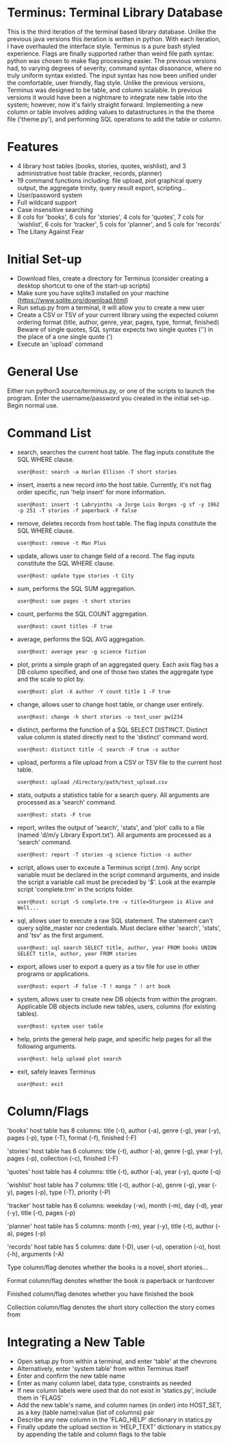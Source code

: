 # Terminus: Terminal Library Database
This is the third iteration of the terminal based library database. Unlike the previous java versions this iteration is written in python.
With each iteration, I have overhauled the interface style. Terminus is a pure bash styled experience. 
Flags are finally supported rather than weird file path syntax: python was chosen to make flag processing easier.
The previous versions had, to varying degrees of severity, command syntax dissonance, where no truly uniform syntax existed. 
The input syntax has now been unified under the comfortable, user friendly, flag style. 
Unlike the previous versions, Terminus was designed to be table, and column scalable. 
In previous versions it would have been a nightmare to integrate new table into the system; however, now it's fairly straight forward. Implementing a new column or table involves adding values to datastructures in the the theme file ('theme.py'), and performing SQL operations to add the table or column.

# Features
- 4 library host tables (books, stories, quotes, wishlist), and 3 administrative host table (tracker, records, planner)
- 19 command functions including: file upload, plot graphical query output, the aggregate trinity, query result export, scripting...
- User/password system
- Full wildcard support
- Case insensitive searching
- 8 cols for 'books', 6 cols for 'stories', 4 cols for 'quotes', 7 cols for 'wishlist', 6 cols for 'tracker', 5 cols for 'planner', and 5 cols for 'records'
- The Litany Against Fear

# Initial Set-up
- Download files, create a directory for Terminus (consider creating a desktop shortcut to one of the start-up scripts)
- Make sure you have sqlite3 installed on your machine (https://www.sqlite.org/download.html)
- Run setup.py from a terminal, it will allow you to create a new user
- Create a CSV or TSV of your current library using the expected column ordering format (title, author, genre, year, pages, type, format, finished)
Beware of single quotes, SQL syntax expects two single quotes ('') in the place of a one single quote (')
- Execute an 'upload' command

# General Use
Either run python3 source/terminus.py, or one of the scripts to launch the program. 
Enter the username/password you created in the initial set-up. Begin normal use.

# Command List
- search, searches the current host table. The flag inputs constitute the SQL WHERE clause.

      user@host: search -a Harlan Ellison -T short stories
- insert, inserts a new record into the host table. Currently, it's not flag order specific, run 'help insert' for more information.

      user@host: insert -t Labryinths -a Jorge Luis Borges -g sf -y 1962 -p 251 -T stories -f paperback -F false
- remove, deletes records from host table. The flag inputs constitute the SQL WHERE clause.

      user@host: remove -t Man Plus
- update, allows user to change field of a record. The flag inputs constitute the SQL WHERE clause.

      user@host: update type stories -t City
- sum, performs the SQL SUM aggregation.

      user@host: sum pages -t short stories
- count, performs the SQL COUNT aggregation.

      user@host: count titles -F true
- average, performs the SQL AVG aggregation.

      user@host: average year -g science fiction
- plot, prints a simple graph of an aggregated query.
Each axis flag has a DB column specified, and one of those two states the aggregate type and the scale to plot by.

      user@host: plot -X author -Y count title 1 -F true
- change, allows user to change host table, or change user entirely.

      user@host: change -h short stories -u test_user pw1234
- distinct, performs the function of a SQL SELECT DISTINCT.
Distinct value column is stated directly next to the 'distinct' command word.

      user@host: distinct title -C search -F true -s author
- upload, performs a file upload from a CSV or TSV file to the current host table.

      user@host: upload /directory/path/test_upload.csv
- stats, outputs a statistics table for a search query. All arguments are processed as a 'search' command.

      user@host: stats -F true
- report, writes the output of 'search', 'stats', and 'plot' calls to a file (named 'd/m/y Library Export.txt'). 
All arguments are processed as a 'search' command.
        
      user@host: report -T stories -g science fiction -s author
- script, allows user to exceute a Terminus script (.trm). 
Any script variable must be declared in the script command arguments, and inside the script a variable call must be preceded by '$'.
Look at the example script 'complete.trm' in the scripts folder.

      user@host: script -S complete.trm -v title=Sturgeon is Alive and Well...
- sql, allows user to execute a raw SQL statement. The statement can't query sqlite_master nor credentials.
Must declare either 'search', 'stats', and 'tsv' as the first argument.

      user@host: sql search SELECT title, author, year FROM books UNION SELECT title, author, year FROM stories
- export, allows user to export a query as a tsv file for use in other programs or applications.

      user@host: export -F false -T ! manga ^ ! art book
- system, allows user to create new DB objects from within the program.
Applicable DB objects include new tables, users, columns (for existing tables).

	  user@host: system user table
- help, prints the general help page, and specific help pages for all the following arguments.
      
      user@host: help upload plot search
- exit, safely leaves Terminus

      user@host: exit
   
# Column/Flags
'books' host table has 8 columns: title (-t), author (-a), genre (-g), year (-y), pages (-p), type (-T), format (-f), finished (-F)

'stories' host table has 6 columns: title (-t), author (-a), genre (-g), year (-y), pages (-p), collection (-c), finished (-F)

'quotes' host table has 4 columns: title (-t), author (-a), year (-y), quote (-q)

'wishlist' host table has 7 columns: title (-t), author (-a), genre (-g), year (-y), pages (-p), type (-T), priority (-P)

'tracker' host table has 6 columns: weekday (-w), month (-m), day (-d), year (-y), title (-t), pages (-p)

'planner' host table has 5 columns: month (-m), year (-y), title (-t), author (-a), pages (-p)

'records' host table has 5 columns: date (-D), user (-u), operation (-o), host (-h), arguments (-A)

Type column/flag denotes whether the books is a novel, short stories...

Format column/flag denotes whether the book is paperback or hardcover

Finished column/flag denotes whether you have finished the book

Collection column/flag denotes the short story collection the story comes from

# Integrating a New Table
- Open setup.py from within a terminal, and enter 'table' at the chevrons
- Alternatively, enter 'system table' from within Terminus itself
- Enter and confirm the new table name
- Enter as many column label, data type, constraints as needed
- If new column labels were used that do not exist in 'statics.py', include them in 'FLAGS'
- Add the new table's name, and column names (in order) into HOST_SET, as a key (table name):value (list of columns) pair
- Describe any new column in the 'FLAG_HELP' dictionary in statics.py
- Finally update the upload section in 'HELP_TEXT' dictionary in statics.py by appending the table and column flags to the table

